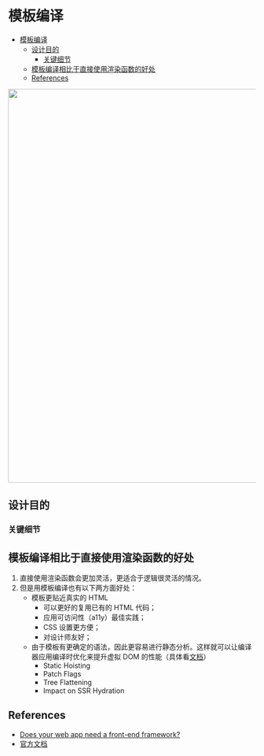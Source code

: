 # 模板编译


<!-- TOC -->

- [模板编译](#模板编译)
    - [设计目的](#设计目的)
        - [关键细节](#关键细节)
    - [模板编译相比于直接使用渲染函数的好处](#模板编译相比于直接使用渲染函数的好处)
    - [References](#references)

<!-- /TOC -->

<img src="./images/01.awebp" width="800" style="display: block; margin: 5px 0 10px;" />


## 设计目的
### 关键细节


## 模板编译相比于直接使用渲染函数的好处
1. 直接使用渲染函数会更加灵活，更适合于逻辑很灵活的情况。
2. 但是用模板编译也有以下两方面好处：
    * 模板更贴近真实的 HTML
        * 可以更好的复用已有的 HTML 代码；
        * 应用可访问性（a11y）最佳实践；
        * CSS 设置更方便；
        * 对设计师友好；
    * 由于模板有更确定的语法，因此更容易进行静态分析。这样就可以让编译器应用编译时优化来提升虚拟 DOM 的性能（具体看[文档](https://vuejs.org/guide/extras/rendering-mechanism.html#compiler-informed-virtual-dom)）
        * Static Hoisting
        * Patch Flags
        * Tree Flattening
        * Impact on SSR Hydration


## References
* [Does your web app need a front-end framework?](https://stackoverflow.blog/2020/02/03/is-it-time-for-a-front-end-framework/)
* [官方文档](https://staging-cn.vuejs.org/guide/extras/rendering-mechanism.html)